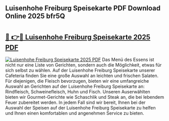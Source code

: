 ## Luisenhohe Freiburg Speisekarte PDF Download Online 2025 bfr5Q

# <h2><a href="http://gcbvtc.nevu.top/?p=Luisenhohe+Freiburg+Speisekarte">🔗 👉🔴 Luisenhohe Freiburg Speisekarte 2025 PDF</a></h2>

[![Luisenhohe Freiburg Speisekarte 2025 PDF](https://i.imgur.com/dBaPXMq.png)](http://gcbvtc.nevu.top/?p=Luisenhohe+Freiburg+Speisekarte)
Das Menü des Essens ist nicht nur eine Liste von Gerichten, sondern auch die Möglichkeit, etwas für sich selbst zu wählen. Auf der Luisenhohe Freiburg Speisekarte unserer Cafeteria finden Sie eine große Auswahl an leichten und frischen Salaten. Für diejenigen, die Fleisch bevorzugen, bieten wir eine umfangreiche Auswahl an Gerichten auf der Luisenhohe Freiburg Speisekarte an: Rindfleisch, Schweinefleisch, Huhn und Fisch. Unseren Auserwählten bieten wir Gourmet-Gerichte wie Schaschlik und Steak an, die bei lebendem Feuer zubereitet werden. In jedem Fall sind wir bereit, Ihnen bei der Auswahl der Speisen auf der Luisenhohe Freiburg Speisekarte zu helfen und Ihnen einen komfortablen und angenehmen Service zu bieten.
